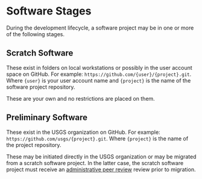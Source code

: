 Software Stages
===============

During the development lifecycle, a software project may be in one or more of
the following stages.


Scratch Software
----------------

These exist in folders on local workstations or possibly in the user account
space on GitHub. For example: `https://github.com/{user}/{project}.git`. Where
`{user}` is your user account name and `{project}` is the name of the software
project repository.

These are your own and no restrictions are placed on them.


Preliminary Software
--------------------

These exist in the USGS organization on GitHub. For example:
`https://github.com/usgs/{project}.git`. Where `{project}` is the name of the
project repository.

These may be initiated directly in the USGS organization or may be
migrated from a scratch software project. In the latter case, the scratch
software project must receive an [administrative peer review][1] review prior
to migration.



[1]: ./reviews.md#administrative